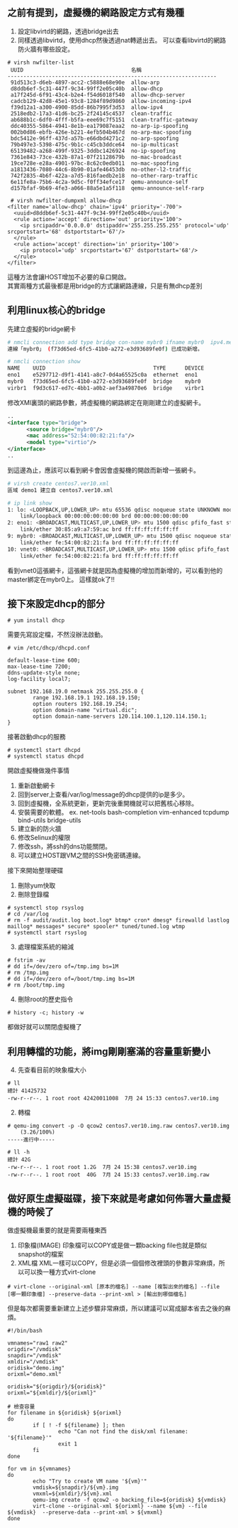 ## 之前有提到，虛擬機的網路設定方式有幾種
1. 設定libvirtd的網路，透過bridge出去
2. 同樣透過libvirtd，使用dhcp然後透過nat轉遞出去。
可以查看libvirtd的網路防火牆有哪些設定。  
```
# virsh nwfilter-list
 UUID                                  名稱
------------------------------------------------------------------
 91d513c3-d6eb-4897-acc2-c5888e68e90e  allow-arp
 d8ddb6ef-5c31-447f-9c34-99ff2e05c40b  allow-dhcp
 a17f245d-6f91-43c4-b2e4-f54d6018f540  allow-dhcp-server
 cadcb129-42d8-45e1-93c8-1284f89d9860  allow-incoming-ipv4
 f39d12a1-a300-4900-85dd-86b7995f3d53  allow-ipv4
 2518edb2-17a3-41d6-bc25-2f24145c4537  clean-traffic
 ab688b1c-6df0-4fff-b5fa-eee69c7f5151  clean-traffic-gateway
 ddc40355-5864-4941-8e1b-ea179087eaa2  no-arp-ip-spoofing
 002b0d86-ebfb-426e-b221-4efb504b467d  no-arp-mac-spoofing
 bdc5412e-96ff-437d-a57b-e66dbd4271c2  no-arp-spoofing
 79b497e3-5398-475c-9b1c-c45cb3ddce64  no-ip-multicast
 65139482-a268-499f-9325-3ddbc1426924  no-ip-spoofing
 7361e843-73ce-432b-87a1-07f21128679b  no-mac-broadcast
 19ce728e-e28a-4901-97bc-8c62c0edb011  no-mac-spoofing
 a1813436-7080-44c6-8b90-01afe46453db  no-other-l2-traffic
 742f2835-4b6f-422a-a7d5-816faedb2e18  no-other-rarp-traffic
 6e11fe8a-75b6-4c2a-9d5c-f0ff34efce17  qemu-announce-self
 d157bfaf-9b69-4fe3-a066-88a5e1a5f118  qemu-announce-self-rarp
 
 # virsh nwfilter-dumpxml allow-dhcp
<filter name='allow-dhcp' chain='ipv4' priority='-700'>
  <uuid>d8ddb6ef-5c31-447f-9c34-99ff2e05c40b</uuid>
  <rule action='accept' direction='out' priority='100'>
    <ip srcipaddr='0.0.0.0' dstipaddr='255.255.255.255' protocol='udp' srcportstart='68' dstportstart='67'/>
  </rule>
  <rule action='accept' direction='in' priority='100'>
    <ip protocol='udp' srcportstart='67' dstportstart='68'/>
  </rule>
</filter>
```
這種方法會讓HOST增加不必要的阜口開啟。  
其實兩種方式最後都是用bridge的方式讓網路連線，只是有無dhcp差別

## 利用linux核心的bridge
先建立虛擬的bridge網卡
```bash
# nmcli connection add type bridge con-name mybr0 ifname mybr0  ipv4.method manual ipv4.addresses 192.168.19.254/24
連線「mybr0」 (f73d65ed-6fc5-41b0-a272-e3d93689fe0f) 已成功新增。

# nmcli connection show
NAME    UUID                                  TYPE      DEVICE
eno1    e5297712-d9f1-4141-a8c7-0d4a65525c0a  ethernet  eno1
mybr0   f73d65ed-6fc5-41b0-a272-e3d93689fe0f  bridge    mybr0
virbr1  f9d3c617-ed7c-4bb1-a0b2-aef3a49870e6  bridge    virbr1
```

修改XMl裏頭的網路參數，將虛擬機的網路綁定在剛剛建立的虛擬網卡。
```xml
..
<interface type="bridge">
      <source bridge="mybr0"/>
      <mac address="52:54:00:82:21:fa"/>
      <model type="virtio"/>
</interface>
..
```

到這邊為止，應該可以看到網卡會因會虛擬機的開啟而新增一張網卡。
```bash
# virsh create centos7.ver10.xml
區域 demo1 建立自 centos7.ver10.xml

# ip link show
1: lo: <LOOPBACK,UP,LOWER_UP> mtu 65536 qdisc noqueue state UNKNOWN mode DEFAULT group default qlen 1000
    link/loopback 00:00:00:00:00:00 brd 00:00:00:00:00:00
2: eno1: <BROADCAST,MULTICAST,UP,LOWER_UP> mtu 1500 qdisc pfifo_fast state UP mode DEFAULT group default qlen 10000
    link/ether 30:85:a9:a7:59:ac brd ff:ff:ff:ff:ff:ff
9: mybr0: <BROADCAST,MULTICAST,UP,LOWER_UP> mtu 1500 qdisc noqueue state UP mode DEFAULT group default qlen 1000
    link/ether fe:54:00:82:21:fa brd ff:ff:ff:ff:ff:ff
10: vnet0: <BROADCAST,MULTICAST,UP,LOWER_UP> mtu 1500 qdisc pfifo_fast master mybr0 state UNKNOWN mode DEFAULT group default qlen 1000
    link/ether fe:54:00:82:21:fa brd ff:ff:ff:ff:ff:ff
```
看到vnet0這張網卡，這張網卡就是因為虛擬機的增加而新增的，可以看到他的master綁定在mybr0上。 這樣就ok了!!

## 接下來設定dhcp的部分
```
# yum install dhcp
```

需要先寫設定檔，不然沒辦法啟動。  
```
# vim /etc/dhcp/dhcpd.conf

default-lease-time 600;
max-lease-time 7200;
ddns-update-style none;
log-facility local7;

subnet 192.168.19.0 netmask 255.255.255.0 {
        range 192.168.19.1 192.168.19.150;
        option routers 192.168.19.254;
        option domain-name "virtual.dic";
        option domain-name-servers 120.114.100.1,120.114.150.1;
}

```

接著啟動dhcp的服務  
```
# systemctl start dhcpd
# systemctl status dhcpd
```

開啟虛擬機做幾件事情  
1. 重新啟動網卡
2. 回到server上查看/var/log/message的dhcp提供的ip是多少。
3. 回到虛擬機，全系統更新，更新完後重開機就可以把舊核心移除。
4. 安裝需要的軟體。  ex. net-tools bash-completion vim-enhanced tcpdump bind-utils bridge-utils
5. 建立新的防火牆
6. 修改Selinux的權限
7. 修改ssh，將ssh的dns功能關閉。
8. 可以建立HOST跟VM之間的SSH免密碼連線。

接下來開始整理硬碟  
1. 刪除yum快取
2. 刪除登錄檔
```
# systemctl stop rsyslog
# cd /var/log
# rm -f audit/audit.log boot.log* btmp* cron* dmesg* firewalld lastlog maillog* messages* secure* spooler* tuned/tuned.log wtmp
# systemctl start rsyslog
```

3. 處理檔案系統的縮減
```
# fstrim -av
# dd if=/dev/zero of=/tmp.img bs=1M
# rm /tmp.img
# dd if=/dev/zero of=/boot/tmp.img bs=1M
# rm /boot/tmp.img
```

4. 刪除root的歷史指令
```
# history -c; history -w
```
都做好就可以關閉虛擬機了  

## 利用轉檔的功能，將img剛剛塞滿的容量重新變小
4. 先查看目前的映象檔大小
```
# ll
總計 41425732
-rw-r--r--. 1 root root 42420011008  7月 24 15:33 centos7.ver10.img
```

2. 轉檔
```
# qemu-img convert -p -O qcow2 centos7.ver10.img.raw centos7.ver10.img
    (3.26/100%)
-----進行中-----

# ll -h
總計 42G
-rw-r--r--. 1 root root 1.2G  7月 24 15:38 centos7.ver10.img
-rw-r--r--. 1 root root  40G  7月 24 15:33 centos7.ver10.img.raw
```

## 做好原生虛擬磁碟，接下來就是考慮如何佈署大量虛擬機的時候了
做虛擬機最重要的就是需要兩種東西
1. 印象檔(IMAGE)
印象檔可以COPY或是做一顆backing file也就是類似snapshot的檔案
2. XML檔
XML一樣可以COPY，但是必須一個個修改裡頭的參數非常麻煩，所以可以換一種方式virt-clone
```
# virt-clone --original-xml [原本的檔名] --name [複製出來的檔名] --file [哪一顆印象檔] --preserve-data --print-xml > [輸出到哪個檔名]
```

但是每次都需要重新建立上述步驟非常麻煩，所以建議可以寫成腳本省去之後的麻煩。  
```
#!/bin/bash

vmnames="raw1 raw2"
origdir="/vmdisk"
snapdir="/vmdisk"
xmldir="/vmdisk"
oridisk="demo.img"
orixml="demo.xml"

oridisk="${origdir}/${oridisk}"
orixml="${xmldir}/${orixml}"

# 檢查容量
for filename in ${oridisk} ${orixml}
do
        if [ ! -f ${filename} ]; then
                echo "Can not find the disk/xml filename: '${filename}'"
                exit 1
        fi
done

for vm in ${vmnames}
do
        echo "Try to create VM name '${vm}'"
        vmdisk=${snapdir}/${vm}.img
        vmxml=${xmldir}/${vm}.xml
        qemu-img create -f qcow2 -o backing_file=${oridisk} ${vmdisk}
        virt-clone --original-xml ${orixml} --name ${vm} --file ${vmdisk}  --preserve-data --print-xml > ${vmxml}
done
```
